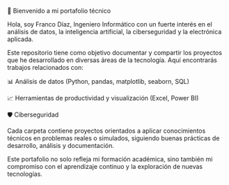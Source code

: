 👋 Bienvenido a mi portafolio técnico

Hola, soy Franco Díaz, Ingeniero Informático con un fuerte interés en el análisis de datos, la inteligencia artificial, la ciberseguridad y la electrónica aplicada.

Este repositorio tiene como objetivo documentar y compartir los proyectos que he desarrollado en diversas áreas de la tecnología. Aquí encontrarás trabajos relacionados con:

📊 Análisis de datos (Python, pandas, matplotlib, seaborn, SQL)

📈 Herramientas de productividad y visualización (Excel, Power BI)

🛡️ Ciberseguridad

Cada carpeta contiene proyectos orientados a aplicar conocimientos técnicos en problemas reales o simulados, siguiendo buenas prácticas de desarrollo, análisis y documentación.

Este portafolio no solo refleja mi formación académica, sino también mi compromiso con el aprendizaje continuo y la exploración de nuevas tecnologías.

